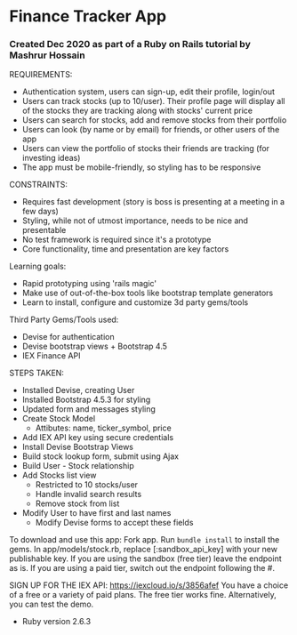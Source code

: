 # Finance Tracker App
### Created Dec 2020 as part of a Ruby on Rails tutorial by Mashrur Hossain

REQUIREMENTS:
* Authentication system, users can sign-up, edit their profile, login/out
* Users can track stocks (up to 10/user). Their profile page will display all of the stocks they are tracking along with stocks' current price
* Users can search for stocks, add and remove stocks from their portfolio
* Users can look (by name or by email) for friends, or other users of the app
* Users can view the portfolio of stocks their friends are tracking (for investing ideas)
* The app must be mobile-friendly, so styling has to be responsive

CONSTRAINTS:
* Requires fast development (story is boss is presenting at a meeting in a few days)
* Styling, while not of utmost importance, needs to be nice and presentable
* No test framework is required since it's a prototype
* Core functionality, time and presentation are key factors

Learning goals:
* Rapid prototyping using 'rails magic'
* Make use of out-of-the-box tools like bootstrap template generators
* Learn to install, configure and customize 3d party gems/tools

Third Party Gems/Tools used:
* Devise for authentication
* Devise bootstrap views + Bootstrap 4.5
* IEX Finance API

STEPS TAKEN:
* Installed Devise, creating User
* Installed Bootstrap 4.5.3 for styling
* Updated form and messages styling
* Create Stock Model
	* Attibutes: name, ticker_symbol, price
* Add IEX API key using secure credentials
* Install Devise Bootstrap Views
* Build stock lookup form, submit using Ajax
* Build User - Stock relationship
* Add Stocks list view
	* Restricted to 10 stocks/user
	* Handle invalid search results
	* Remove stock from list
* Modify User to have first and last names
	* Modify Devise forms to accept these fields




To download and use this app:
Fork app. Run `bundle install` to install the gems. In app/models/stock.rb, replace [:sandbox_api_key] with your new publishable key. If you are using the sandbox (free tier) leave the endpoint as is. If you are using a paid tier, switch out the endpoint following the #.

SIGN UP FOR THE IEX API:
https://iexcloud.io/s/3856afef 
You have a choice of a free or a variety of paid plans.  The free tier works fine. Alternatively, you can test the demo.
<!-- This README would normally document whatever steps are necessary to get the
application up and running. -->


* Ruby version 2.6.3
<!-- Things you may want to cover:
* System dependencies

* Configuration

* Database creation

* Database initialization

* How to run the test suite

* Services (job queues, cache servers, search engines, etc.)

* Deployment instructions

* ... -->
